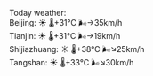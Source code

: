 Today weather:  
Beijing: ☀️   🌡️+31°C 🌬️→35km/h  
Tianjin: ☀️   🌡️+31°C 🌬️→19km/h  
Shijiazhuang: ☀️   🌡️+38°C 🌬️↘25km/h  
Tangshan: ☀️   🌡️+33°C 🌬️↘30km/h  

